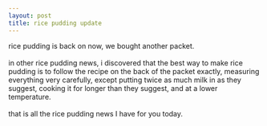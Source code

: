 ```yaml
---
layout: post
title: rice pudding update
---
```


<div class="entry-item s2-entrytext">rice pudding is back on now, we bought another packet.<br/><br/>in other rice pudding news, i discovered that the best way to make rice pudding is to follow the recipe on the back of the packet exactly, measuring everything very carefully, except putting twice as much milk in as they suggest, cooking it for longer than they suggest, and at a lower temperature.<br/><br/>that is all the rice pudding news I have for you today.</div>